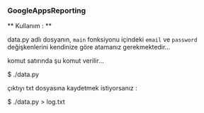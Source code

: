 ### GoogleAppsReporting

** Kullanım : **

data.py adlı dosyanın, `main` fonksiyonu içindeki `email`  ve `password`
değişkenlerini kendinize göre atamanız gerekmektedir...

komut satırında şu komut verilir...

$ ./data.py

çıktıyı txt dosyasına kaydetmek istiyorsanız :

$ ./data.py > log.txt
